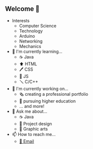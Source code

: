 ## Welcome 👋
- Interests
  - Computer Science
  - Technology
  - Arduino
  - Networking
  - Mechanics
- 🌱 I'm currently learning...
  - ☕ Java
  - ⬆️ HTML
  - 🖊️ CSS
  - 📜 JS
  - 🪛 C/C++
- 🔭 I'm currently working on...
  - 🗞️ creating a professional portfolio
  - 📖 pursuing higher education
  - ... and more!
- 💬 Ask me about...
  - ☕ Java
  - 📰 Project design
  - 🎨 Graphic arts
- 📫 How to reach me...
  - [📧 Email](mailto::jacobharris5705@gmail.com)

<!--
**P/jacobleeharris** is a ✨ _special_ ✨ repository because its `README.md` (this file) appears on your GitHub profile.

Here are some ideas to get you started:

- 🔭 I’m currently working on ...
- 🌱 I’m currently learning ...
- 👯 I’m looking to collaborate on ...
- 🤔 I’m looking for help with ...
- 💬 Ask me about ...
- 📫 How to reach me: ...
- 😄 Pronouns: ...
- ⚡ Fun fact: ...
-->
